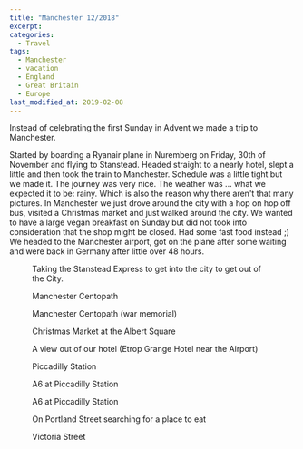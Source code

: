 ```yaml
---
title: "Manchester 12/2018"
excerpt:
categories:
  - Travel
tags:
  - Manchester
  - vacation
  - England
  - Great Britain
  - Europe  
last_modified_at: 2019-02-08
---
```

Instead of celebrating the first Sunday in Advent we made a trip to Manchester.

Started by boarding a Ryanair plane in Nuremberg on Friday, 30th of November and flying to Stanstead. Headed straight to a nearly hotel, slept a little and then took the train to Manchester. Schedule was a little tight but we made it. The journey was very nice. The weather was ... what we expected it to be: rainy. Which is also the reason why there aren't that many pictures.
In Manchester we just drove around the city with a hop on hop off bus, visited a Christmas market and just walked around the city. We wanted to have a large vegan breakfast on Sunday but did not took into consideration that the shop might be closed. Had some fast food instead ;) We headed to the Manchester airport, got on the plane after some waiting and were back in Germany after little over 48 hours.

<figure class="align-center"><img src="{{ '/assets/images/manchester2018/IMG_6199.jpg' | absolute_url }}" alt=""><figcaption> Taking the Stanstead Express to get into the city to get out of the City.</figcaption></figure>
<figure class="align-center"><img src="{{ '/assets/images/manchester2018/IMG_6203.jpg' | absolute_url }}" alt=""><figcaption>Manchester Centopath</figcaption></figure>
<figure class="align-center"><img src="{{ '/assets/images/manchester2018/IMG_6205.jpg' | absolute_url }}" alt=""><figcaption>Manchester Centopath (war memorial)</figcaption></figure>
<figure class="align-center"><img src="{{ '/assets/images/manchester2018/IMG_6208.jpg' | absolute_url }}" alt=""><figcaption>Christmas Market at the Albert Square</figcaption></figure>
<figure class="align-center"><img src="{{ '/assets/images/manchester2018/IMG_6211.jpg' | absolute_url }}" alt=""><figcaption>A view out of our hotel (Etrop Grange Hotel near the Airport)</figcaption></figure>
<figure class="align-center"><img src="{{ '/assets/images/manchester2018/IMG_6214.jpg' | absolute_url }}" alt=""><figcaption>Piccadilly Station</figcaption></figure>
<figure class="align-center"><img src="{{ '/assets/images/manchester2018/IMG_6215.jpg' | absolute_url }}" alt=""><figcaption>A6 at Piccadilly Station</figcaption></figure>
<figure class="align-center"><img src="{{ '/assets/images/manchester2018/IMG_6217.jpg' | absolute_url }}" alt=""><figcaption>A6 at Piccadilly Station</figcaption></figure>
<figure class="align-center"><img src="{{ '/assets/images/manchester2018/IMG_6218.jpg' | absolute_url }}" alt=""><figcaption>On Portland Street searching for a place to eat</figcaption></figure>
<figure class="align-center"><img src="{{ '/assets/images/manchester2018/IMG_6221.jpg' | absolute_url }}" alt=""><figcaption>Victoria Street</figcaption></figure>

